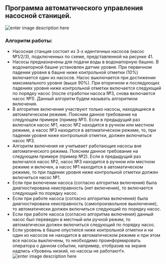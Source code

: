 ## Программа автоматического управления насосной станицей.
![enter image description here](https://i.imgur.com/AXYkTvd.jpg)

### Алгоритм работы:

 - Насосная станция состоит из 3-х идентичных насосов (насос №1/2/3), подключенных по схеме, представленной на рисунке 41.
 - Насосы предназначены для подачи воды в водонапорную башню. В водонапорной башне установлен датчик уровня. При первичном падении уровня в башне ниже контрольной отметки (10%) включается один из насосов. Насос выключается при достижении максимального уровня (выше 90%). При вторичном и последующих падениях уровня ниже контрольной отметки включается следующий по порядку насос (после отработки насоса №3, снова включается насос №1). Данный алгоритм будем называть алгоритмом включения.
 - В алгоритме включения участвуют только насосы, находящиеся в автоматическом режиме. Поясним данное требование на следующем примере (пример №1). Если в предыдущий раз включался насос №1, насос №2 находится в ручном или местном режиме, а насос №3 находится в автоматическом режиме, то, при падении уровня ниже контрольной отметки, должен включиться насос №3.
 - Алгоритм включения не учитывает работающие насосы вне автоматического режима. Поясним данное требование на следующем примере (пример №2). Если в предыдущий раз включался насос №2, насос №3 находится в ручном или местном режиме и включен, а насос №1 находится в автоматическом режиме, то при падении уровня ниже контрольной отметки должен включиться насос №1.
 - Если при включении насоса (согласно алгоритма включения) была диагностирована неисправность (нет включения), то включается следующий по порядку насос.
 - Если при работе насоса (согласно алгоритма включения) была диагностирована неисправность (самопроизвольное выключение), то автоматически должен включиться следующий по порядку насос.
 - Если при работе насоса (согласно алгоритма включения) данный насос был переведен в местный или ручной режим, то автоматически должен включиться следующий по порядку насос.
 - Если уровень в башне опустился ниже контрольной отметки и ни один из насосов не находится в автоматическом режиме и при этом все насосы выключены, то необходимо проинформировать оператора о данном событии, например, отобразив на экране надпись «Уровень низкий, но насосы не работают!».
![enter image description here](https://i.imgur.com/ktCAU2s.jpg)
